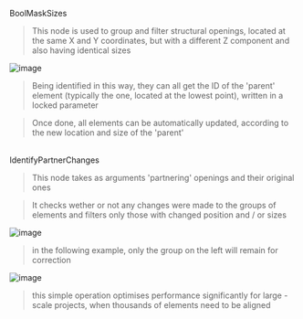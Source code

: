 BoolMaskSizes

> This node is used to group and filter structural openings, located at the same X and Y coordinates, but with a different Z component and also having identical sizes

![image](https://user-images.githubusercontent.com/46314846/170255404-f332b2a2-ed51-44b9-b515-3554161818d9.png)

> Being identified in this way, they can all get the ID of the 'parent' element (typically the one, located at the lowest point), written in a locked parameter

> Once done, all elements can be automatically updated, according to the new location and size of the 'parent'

<br />
IdentifyPartnerChanges


> This node takes as arguments 'partnering' openings and their original ones

> It checks wether or not any changes were made to the groups of elements and filters only those with changed position and / or sizes

![image](https://user-images.githubusercontent.com/46314846/184125392-8999238e-6723-4058-948e-da03f192edfb.png)

> in the following example, only the group on the left will remain for correction

![image](https://user-images.githubusercontent.com/46314846/184125802-50336896-3dcf-40dd-bfd1-8bbdfb4fda73.png)

> this simple operation optimises performance significantly for large - scale projects, when thousands of elements need to be aligned

